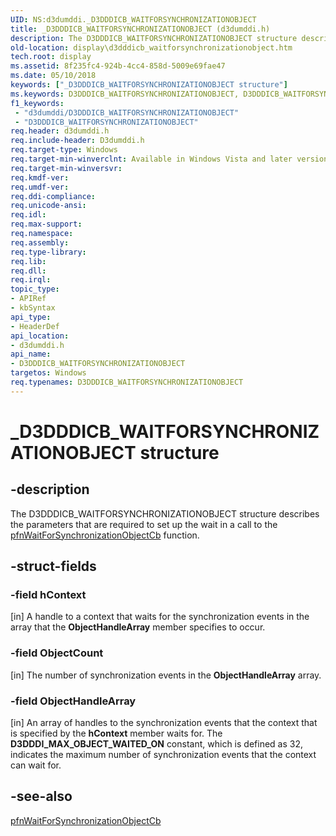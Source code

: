 ```yaml
---
UID: NS:d3dumddi._D3DDDICB_WAITFORSYNCHRONIZATIONOBJECT
title: _D3DDDICB_WAITFORSYNCHRONIZATIONOBJECT (d3dumddi.h)
description: The D3DDDICB_WAITFORSYNCHRONIZATIONOBJECT structure describes the parameters that are required to set up the wait in a call to the pfnWaitForSynchronizationObjectCb function.
old-location: display\d3dddicb_waitforsynchronizationobject.htm
tech.root: display
ms.assetid: 8f235fc4-924b-4cc4-858d-5009e69fae47
ms.date: 05/10/2018
keywords: ["_D3DDDICB_WAITFORSYNCHRONIZATIONOBJECT structure"]
ms.keywords: D3DDDICB_WAITFORSYNCHRONIZATIONOBJECT, D3DDDICB_WAITFORSYNCHRONIZATIONOBJECT structure [Display Devices], D3D_param_Structs_170af521-644c-4790-94dc-6836d880d620.xml, _D3DDDICB_WAITFORSYNCHRONIZATIONOBJECT, d3dumddi/D3DDDICB_WAITFORSYNCHRONIZATIONOBJECT, display.d3dddicb_waitforsynchronizationobject
f1_keywords:
 - "d3dumddi/D3DDDICB_WAITFORSYNCHRONIZATIONOBJECT"
 - "D3DDDICB_WAITFORSYNCHRONIZATIONOBJECT"
req.header: d3dumddi.h
req.include-header: D3dumddi.h
req.target-type: Windows
req.target-min-winverclnt: Available in Windows Vista and later versions of the Windows operating systems.
req.target-min-winversvr: 
req.kmdf-ver: 
req.umdf-ver: 
req.ddi-compliance: 
req.unicode-ansi: 
req.idl: 
req.max-support: 
req.namespace: 
req.assembly: 
req.type-library: 
req.lib: 
req.dll: 
req.irql: 
topic_type:
- APIRef
- kbSyntax
api_type:
- HeaderDef
api_location:
- d3dumddi.h
api_name:
- D3DDDICB_WAITFORSYNCHRONIZATIONOBJECT
targetos: Windows
req.typenames: D3DDDICB_WAITFORSYNCHRONIZATIONOBJECT
---
```


# _D3DDDICB_WAITFORSYNCHRONIZATIONOBJECT structure


## -description


The D3DDDICB_WAITFORSYNCHRONIZATIONOBJECT structure describes the parameters that are required to set up the wait in a call to the <a href="https://docs.microsoft.com/windows-hardware/drivers/ddi/d3dumddi/nc-d3dumddi-pfnd3dddi_waitforsynchronizationobjectcb">pfnWaitForSynchronizationObjectCb</a> function. 


## -struct-fields




### -field hContext

[in] A handle to a context that waits for the synchronization events in the array that the <b>ObjectHandleArray</b> member specifies to occur.


### -field ObjectCount

[in] The number of synchronization events in the <b>ObjectHandleArray</b> array. 


### -field ObjectHandleArray

[in] An array of handles to the synchronization events that the context that is specified by the <b>hContext</b> member waits for. The <b>D3DDDI_MAX_OBJECT_WAITED_ON</b> constant, which is defined as 32, indicates the maximum number of synchronization events that the context can wait for.


## -see-also




<a href="https://docs.microsoft.com/windows-hardware/drivers/ddi/d3dumddi/nc-d3dumddi-pfnd3dddi_waitforsynchronizationobjectcb">pfnWaitForSynchronizationObjectCb</a>
 

 


